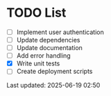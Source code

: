 # TODO List

- [ ] Implement user authentication
- [ ] Update dependencies
- [ ] Update documentation
- [ ] Add error handling
- [x] Write unit tests
- [ ] Create deployment scripts

Last updated: 2025-06-19 02:50
